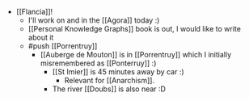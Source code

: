 - [[Flancia]]!
  - I'll work on and in the [[Agora]] today :)
  - [[Personal Knowledge Graphs]] book is out, I would like to write about it
  - #push [[Porrentruy]]
    - [[Auberge de Mouton]] is in [[Porrentruy]] which I initially misremembered as [[Ponterruy]] :)
      - [[St Imier]] is 45 minutes away by car :)
        - Relevant for [[Anarchism]].
      - The river [[Doubs]] is also near :D
